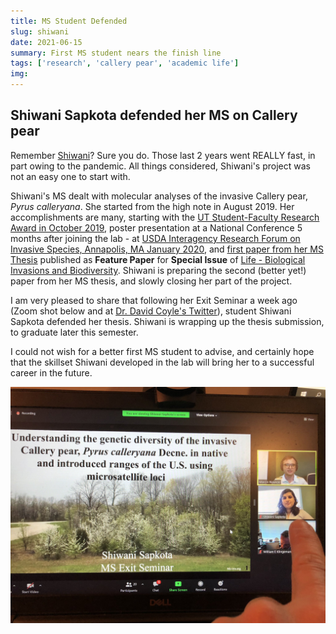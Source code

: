 ```yaml
---
title: MS Student Defended
slug: shiwani
date: 2021-06-15
summary: First MS student nears the finish line
tags: ['research', 'callery pear', 'academic life']
img:
---
```


## Shiwani Sapkota defended her MS on Callery pear

Remember [Shiwani](../../../people/shiwani-sapkota/Shiwani.md)? Sure you do. Those last 2 years went REALLY fast, in part owing to the pandemic. All things considered, Shiwani's project was not an easy one to start with.

Shiwani's MS dealt with molecular analyses of the invasive Callery pear, _Pyrus calleryana_. She started from the high note in August 2019. Her accomplishments are many, starting with the [UT Student-Faculty Research Award in October 2019](https://gradschool.utk.edu/2019/11/27/graduate-school-funds-16-student-faculty-research-teams/), poster presentation at a National Conference 5 months after joining the lab - at [USDA Interagency Research Forum on Invasive Species, Annapolis, MA January 2020](https://www.fs.fed.us/nrs/pubs/jrnl/2020/FHTET-2020-01_mcmanus_001.pdf), and [first paper from her MS Thesis](https://www.mdpi.com/2075-1729/11/6/531) published as **Feature Paper** for **Special Issue** of [Life - Biological Invasions and Biodiversity](https://www.mdpi.com/journal/life/special_issues/biological_invasions_biodiversity). Shiwani is preparing the second (better yet!) paper from her MS thesis, and slowly closing her part of the project.

I am very pleased to share that following her Exit Seminar a week ago (Zoom shot below and at [Dr. David Coyle's Twitter](https://twitter.com/drdavecoyle/status/1404856730228596748/photo/1)), student Shiwani Sapkota defended her thesis. Shiwani is wrapping up the thesis submission, to graduate later this semester. 

I could not wish for a better first MS student to advise, and certainly hope that the skillset Shiwani developed in the lab will bring her to a successful career in the future.

 ![Drone1](./TwitterPic.jpg "Defend!")